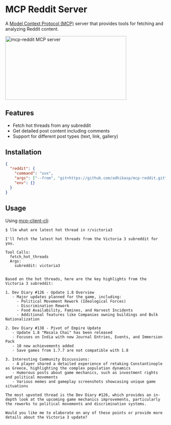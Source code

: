 # MCP Reddit Server

A [Model Context Protocol (MCP)](https://modelcontextprotocol.io/introduction) server that provides tools for fetching and analyzing Reddit content.

<a href="https://glama.ai/mcp/servers/3cg9gdyors"><img width="380" height="200" src="https://glama.ai/mcp/servers/3cg9gdyors/badge" alt="mcp-reddit MCP server" /></a>

## Features

- Fetch hot threads from any subreddit
- Get detailed post content including comments
- Support for different post types (text, link, gallery)

## Installation

```json
{
  "reddit": {
    "command": "uvx",
    "args": ["--from", "git+https://github.com/adhikasp/mcp-reddit.git", "mcp-reddit"],
    "env": {}
  }
}
```

## Usage

Using [mcp-client-cli](https://github.com/adhikasp/mcp-client-cli):

```
$ llm what are latest hot thread in r/victoria3

I'll fetch the latest hot threads from the Victoria 3 subreddit for you.

Tool Calls:
  fetch_hot_threads
  Args:
    subreddit: victoria3


Based on the hot threads, here are the key highlights from the Victoria 3 subreddit:

1. Dev Diary #126 - Update 1.8 Overview
   - Major updates planned for the game, including:
     - Political Movement Rework (Ideological Forces)
     - Discrimination Rework
     - Food Availability, Famines, and Harvest Incidents
     - Additional features like Companies owning buildings and Bulk Nationalization

2. Dev Diary #138 - Pivot of Empire Update
   - Update 1.8 "Masala Chai" has been released
   - Focuses on India with new Journal Entries, Events, and Immersion Pack
   - 10 new achievements added
   - Save games from 1.7.7 are not compatible with 1.8

3. Interesting Community Discussions:
   - A player shared a detailed experience of retaking Constantinople as Greece, highlighting the complex population dynamics
   - Humorous posts about game mechanics, such as investment rights and political movements
   - Various memes and gameplay screenshots showcasing unique game situations

The most upvoted thread is the Dev Diary #126, which provides an in-depth look at the upcoming game mechanics improvements, particularly the reworks to political movements and discrimination systems.

Would you like me to elaborate on any of these points or provide more details about the Victoria 3 update?
``` 
